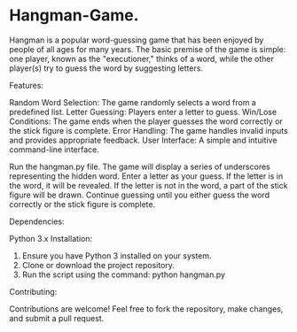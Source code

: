 # Hangman-Game.
Hangman is a popular word-guessing game that has been enjoyed by people of all ages for many years. The basic premise of the game is simple: one player, known as the "executioner," thinks of a word, while the other player(s) try to guess the word by suggesting letters.

Features:

Random Word Selection: The game randomly selects a word from a predefined list.
Letter Guessing: Players enter a letter to guess.
Win/Lose Conditions: The game ends when the player guesses the word correctly or the stick figure is complete.
Error Handling: The game handles invalid inputs and provides appropriate feedback.
User Interface: A simple and intuitive command-line interface.

Run the hangman.py file.
The game will display a series of underscores representing the hidden word.
Enter a letter as your guess.
If the letter is in the word, it will be revealed.
If the letter is not in the word, a part of the stick figure will be drawn.
Continue guessing until you either guess the word correctly or the stick figure is complete.

Dependencies:

Python 3.x
Installation:

1. Ensure you have Python 3 installed on your system.
2. Clone or download the project repository.
3. Run the script using the command: python hangman.py

Contributing:

Contributions are welcome! Feel free to fork the repository, make changes, and submit a pull request.
